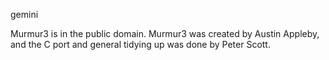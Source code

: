gemini


Murmur3 is in the public domain. Murmur3 was created by Austin Appleby, and the C port and general tidying up was done by Peter Scott.